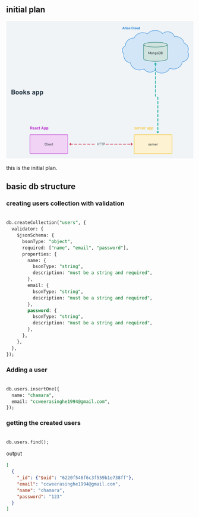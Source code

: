## initial plan

<!-- add image -->
![alt](./v-1.0.0.png)           


this is the initial plan.

## basic db structure

### creating users collection with validation

```sql

db.createCollection("users", {
  validator: {
    $jsonSchema: {
      bsonType: "object",
      required: ["name", "email", "password"],
      properties: {
        name: {
          bsonType: "string",
          description: "must be a string and required",
        },
        email: {
          bsonType: "string",
          description: "must be a string and required",
        },
        password: {
          bsonType: "string",
          description: "must be a string and required",
        },
      },
    },
  },
});

```
### Adding a user

```sql

db.users.insertOne({
  name: "chamara",
  email: "ccweerasinghe1994@gmail.com",
});

```
### getting the created users

```sql

db.users.find();

````

output
```json
[
  {
    "_id": {"$oid": "6220f546f6c3f559b1e738ff"},
    "email": "ccweerasinghe1994@gmail.com",
    "name": "chamara",
    "password": "123"
  }
]

```